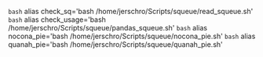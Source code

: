 

`bash` alias check_sq='bash /home/jerschro/Scripts/squeue/read_squeue.sh'
`bash` alias check_usage='bash /home/jerschro/Scripts/squeue/pandas_squeue.sh'
`bash` alias nocona_pie='bash /home/jerschro/Scripts/squeue/nocona_pie.sh'
`bash` alias quanah_pie='bash /home/jerschro/Scripts/squeue/quanah_pie.sh'